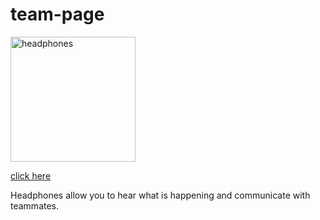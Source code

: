 # team-page
<style>
  .image1 {
    here;
  }
</style>

   <img src="https://picryl.com/media/headset-gaming-technology-science-technology-6c85b1" 
    alt="headphones"
      width="200px" Height="200px"/>
    <p><a href="https://picryl.com/media/headset-gaming-technology-science-technology-6c85b1">click here</a></p>
    <p class="image1"> Headphones allow you to hear what is happening and communicate with teammates.</p>
    

